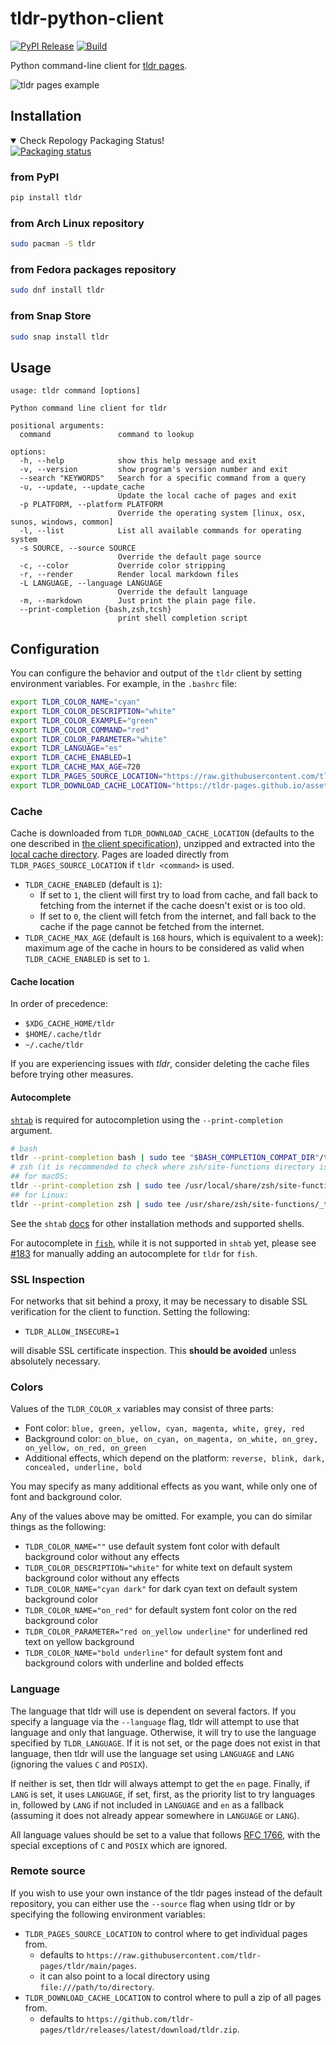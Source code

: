 # tldr-python-client

[![PyPI Release](https://img.shields.io/pypi/v/tldr.svg)](https://pypi.python.org/pypi/tldr)
[![Build](https://github.com/tldr-pages/tldr-python-client/workflows/Test/badge.svg?branch=main)](https://github.com/tldr-pages/tldr-python-client/actions?query=branch%3Amain)

Python command-line client for [tldr pages](https://github.com/tldr-pages/tldr).

![tldr pages example](https://raw.github.com/tldr-pages/tldr/main/images/tldr-dark.png)

## Installation

<details open>
  <summary>Check Repology Packaging Status!</summary>
  <a href="https://repology.org/project/tldr-python-client/versions">
      <img src="https://repology.org/badge/vertical-allrepos/tldr-python-client.svg" alt="Packaging status">
  </a>
</details>

### from PyPI

```bash
pip install tldr
```

### from Arch Linux repository

```bash
sudo pacman -S tldr
```

### from Fedora packages repository

```bash
sudo dnf install tldr
```

### from Snap Store

```bash
sudo snap install tldr
```

## Usage

```
usage: tldr command [options]

Python command line client for tldr

positional arguments:
  command               command to lookup

options:
  -h, --help            show this help message and exit
  -v, --version         show program's version number and exit
  --search "KEYWORDS"   Search for a specific command from a query
  -u, --update, --update_cache
                        Update the local cache of pages and exit
  -p PLATFORM, --platform PLATFORM
                        Override the operating system [linux, osx, sunos, windows, common]
  -l, --list            List all available commands for operating system
  -s SOURCE, --source SOURCE
                        Override the default page source
  -c, --color           Override color stripping
  -r, --render          Render local markdown files
  -L LANGUAGE, --language LANGUAGE
                        Override the default language
  -m, --markdown        Just print the plain page file.
  --print-completion {bash,zsh,tcsh}
                        print shell completion script
```

## Configuration

You can configure the behavior and output of the `tldr` client by setting environment variables. For example, in the `.bashrc` file:

```bash
export TLDR_COLOR_NAME="cyan"
export TLDR_COLOR_DESCRIPTION="white"
export TLDR_COLOR_EXAMPLE="green"
export TLDR_COLOR_COMMAND="red"
export TLDR_COLOR_PARAMETER="white"
export TLDR_LANGUAGE="es"
export TLDR_CACHE_ENABLED=1
export TLDR_CACHE_MAX_AGE=720
export TLDR_PAGES_SOURCE_LOCATION="https://raw.githubusercontent.com/tldr-pages/tldr/main/pages"
export TLDR_DOWNLOAD_CACHE_LOCATION="https://tldr-pages.github.io/assets/tldr.zip"
```

### Cache

Cache is downloaded from `TLDR_DOWNLOAD_CACHE_LOCATION` (defaults to the one described in [the client specification](https://github.com/tldr-pages/tldr/blob/main/CLIENT-SPECIFICATION.md#caching)), unzipped and extracted into the [local cache directory](#cache-location). Pages are loaded directly from `TLDR_PAGES_SOURCE_LOCATION` if `tldr <command>` is used.

- `TLDR_CACHE_ENABLED` (default is `1`):
    - If set to `1`, the client will first try to load from cache, and fall back to fetching from the internet if the cache doesn't exist or is too old.
    - If set to `0`, the client will fetch from the internet, and fall back to the cache if the page cannot be fetched from the internet.
- `TLDR_CACHE_MAX_AGE` (default is `168` hours, which is equivalent to a week): maximum age of the cache in hours to be considered as valid when `TLDR_CACHE_ENABLED` is set to `1`.

#### Cache location

In order of precedence:
- `$XDG_CACHE_HOME/tldr`
- `$HOME/.cache/tldr`
- `~/.cache/tldr`

If you are experiencing issues with *tldr*, consider deleting the cache files before trying other measures.

#### Autocomplete

[`shtab`](https://pypi.org/project/shtab) is required for autocompletion using the `--print-completion` argument.

```bash
# bash
tldr --print-completion bash | sudo tee "$BASH_COMPLETION_COMPAT_DIR"/tldr
# zsh (it is recommended to check where zsh/site-functions directory is located)
## for macOS:
tldr --print-completion zsh | sudo tee /usr/local/share/zsh/site-functions/_tldr
## for Linux:
tldr --print-completion zsh | sudo tee /usr/share/zsh/site-functions/_tldr
```

See the `shtab` [docs](https://pypi.org/project/shtab/#usage) for other installation methods and
supported shells.

For autocomplete in [`fish`](https://fishshell.com/), while it is not supported in `shtab` yet,
please see [#183](https://github.com/tldr-pages/tldr-python-client/issues/183) for manually adding
an autocomplete for `tldr` for `fish`.

### SSL Inspection

For networks that sit behind a proxy, it may be necessary to disable SSL verification for the client to function. Setting the following:

- `TLDR_ALLOW_INSECURE=1` 

will disable SSL certificate inspection. This __should be avoided__ unless absolutely necessary.

### Colors

Values of the `TLDR_COLOR_x` variables may consist of three parts:

- Font color: `blue, green, yellow, cyan, magenta, white, grey, red`
- Background color: `on_blue, on_cyan, on_magenta, on_white, on_grey, on_yellow, on_red, on_green`
- Additional effects, which depend on the platform: `reverse, blink, dark, concealed, underline, bold`

You may specify as many additional effects as you want, while only one of font and background color.

Any of the values above may be omitted. For example, you can do similar things as the following:

- `TLDR_COLOR_NAME=""` use default system font color with default background color without any effects
- `TLDR_COLOR_DESCRIPTION="white"` for white text on default system background color without any effects
- `TLDR_COLOR_NAME="cyan dark"` for dark cyan text on default system background color
- `TLDR_COLOR_NAME="on_red"` for default system font color on the red background color
- `TLDR_COLOR_PARAMETER="red on_yellow underline"` for underlined red text on yellow background
- `TLDR_COLOR_NAME="bold underline"` for default system font and background colors with underline and bolded effects

### Language

The language that tldr will use is dependent on several factors. If you specify a language via the
`--language` flag, tldr will attempt to use that language and only that language. Otherwise, it will
try to use the language specified by `TLDR_LANGUAGE`. If it is not set, or the page does not exist in that language,
then tldr will use the
language set using `LANGUAGE` and `LANG` (ignoring the values `C` and `POSIX`).

If neither is set, then tldr will always attempt to get the `en` page. Finally, if `LANG` is set, it uses `LANGUAGE`, if set,
first, as the priority list to try languages in, followed by `LANG` if not included in `LANGUAGE`
and `en` as a fallback (assuming it does not already appear somewhere in `LANGUAGE` or `LANG`).

All language values should be set to a value that follows [RFC 1766](https://tools.ietf.org/html/rfc1766.html),
with the special exceptions of `C` and `POSIX` which are ignored.

### Remote source

If you wish to use your own instance of the tldr pages instead of the default repository, you
can either use the `--source` flag when using tldr or by specifying the following environment variables:

- `TLDR_PAGES_SOURCE_LOCATION` to control where to get individual pages from.
  - defaults to `https://raw.githubusercontent.com/tldr-pages/tldr/main/pages`.
  - it can also point to a local directory using `file:///path/to/directory`.
- `TLDR_DOWNLOAD_CACHE_LOCATION` to control where to pull a zip of all pages from.
  - defaults to `https://github.com/tldr-pages/tldr/releases/latest/download/tldr.zip`.
